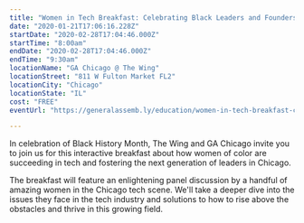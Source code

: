 ```yaml
---
title: "Women in Tech Breakfast: Celebrating Black Leaders and Founders"
date: "2020-01-21T17:06:16.228Z"
startDate: "2020-02-28T17:04:46.000Z"
startTime: "8:00am"
endDate: "2020-02-28T17:04:46.000Z"
endTime: "9:30am"
locationName: "GA Chicago @ The Wing"
locationStreet: "811 W Fulton Market FL2"
locationCity: "Chicago"
locationState: "IL"
cost: "FREE"
eventUrl: "https://generalassemb.ly/education/women-in-tech-breakfast-celebrating-black-leaders-and-founders/chicago/101174"

---
```


In celebration of Black History Month, The Wing and GA Chicago invite you to join us for this interactive breakfast about how women of color are succeeding in tech and fostering the next generation of leaders in Chicago.

The breakfast will feature an enlightening panel discussion by a handful of amazing women in the Chicago tech scene. We'll take a deeper dive into the issues they face in the tech industry and solutions to how to rise above the obstacles and thrive in this growing field.


